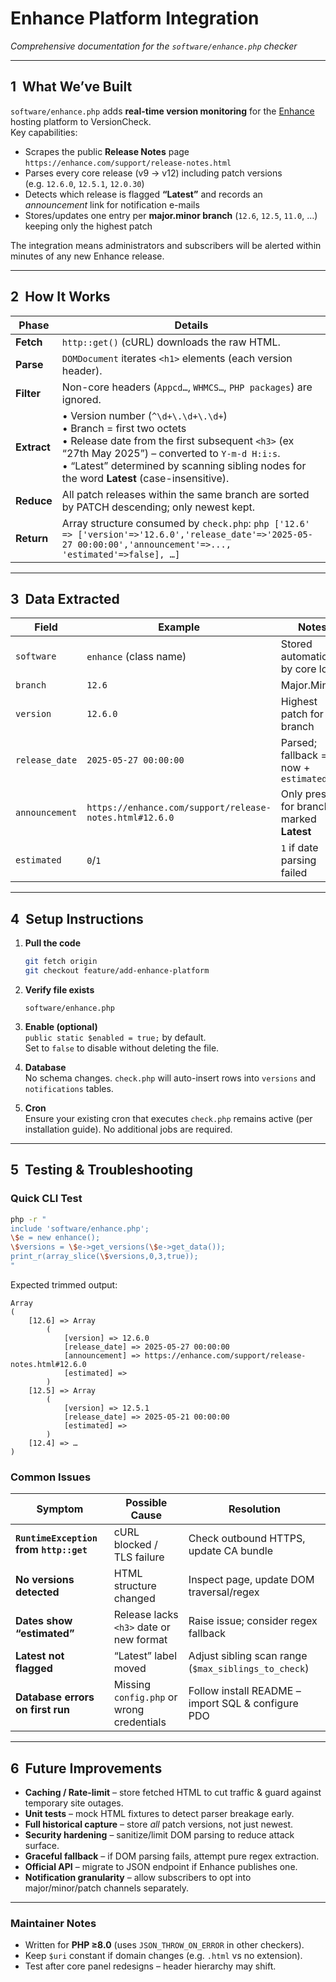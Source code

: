 # Enhance Platform Integration  
_Comprehensive documentation for the `software/enhance.php` checker_

---

## 1&nbsp;&nbsp;What We’ve Built
`software/enhance.php` adds **real-time version monitoring** for the [Enhance](https://enhance.com) hosting platform to VersionCheck.  
Key capabilities:

* Scrapes the public **Release Notes** page  
  `https://enhance.com/support/release-notes.html`
* Parses every core release (v9 → v12) including patch versions  
  (e.g. `12.6.0`, `12.5.1`, `12.0.30`)
* Detects which release is flagged **“Latest”** and records an _announcement_
  link for notification e-mails
* Stores/updates one entry per **major.minor branch**
  (`12.6`, `12.5`, `11.0`, …) keeping only the highest patch

The integration means administrators and subscribers will be alerted within
minutes of any new Enhance release.

---

## 2&nbsp;&nbsp;How It Works

| Phase | Details |
|-------|---------|
| **Fetch** | `http::get()` (cURL) downloads the raw HTML. |
| **Parse** | `DOMDocument` iterates `<h1>` elements (each version header). |
| **Filter** | Non-core headers (`Appcd…`, `WHMCS…`, `PHP packages`) are ignored. |
| **Extract** | • Version number (`^\d+\.\d+\.\d+`) <br> • Branch = first two octets <br> • Release date from the first subsequent `<h3>` (ex “27th May 2025”) – converted to `Y-m-d H:i:s`. <br> • “Latest” determined by scanning sibling nodes for the word **Latest** (case-insensitive). |
| **Reduce** | All patch releases within the same branch are sorted by PATCH descending; only newest kept. |
| **Return** | Array structure consumed by `check.php`:  ```php ['12.6' => ['version'=>'12.6.0','release_date'=>'2025-05-27 00:00:00','announcement'=>..., 'estimated'=>false], …]``` |

---

## 3&nbsp;&nbsp;Data Extracted

| Field            | Example                  | Notes                                   |
|------------------|--------------------------|-----------------------------------------|
| `software`       | `enhance` (class name)   | Stored automatically by core logic      |
| `branch`         | `12.6`                   | Major.Minor                             |
| `version`        | `12.6.0`                 | Highest patch for branch                |
| `release_date`   | `2025-05-27 00:00:00`    | Parsed; fallback = now + `estimated=1`  |
| `announcement`   | `https://enhance.com/support/release-notes.html#12.6.0` | Only present for branch marked **Latest** |
| `estimated`      | `0`/`1`                  | `1` if date parsing failed              |

---

## 4&nbsp;&nbsp;Setup Instructions

1. **Pull the code**  
   ```bash
   git fetch origin
   git checkout feature/add-enhance-platform
   ```

2. **Verify file exists**  
   ```
   software/enhance.php
   ```

3. **Enable (optional)**  
   `public static $enabled = true;` by default.  
   Set to `false` to disable without deleting the file.

4. **Database**  
   No schema changes. `check.php` will auto-insert rows into `versions` and
   `notifications` tables.

5. **Cron**  
   Ensure your existing cron that executes `check.php` remains active
   (per installation guide). No additional jobs are required.

---

## 5&nbsp;&nbsp;Testing & Troubleshooting

### Quick CLI Test
```bash
php -r "
include 'software/enhance.php';
\$e = new enhance();
\$versions = \$e->get_versions(\$e->get_data());
print_r(array_slice(\$versions,0,3,true));
"
```

Expected trimmed output:
```
Array
(
    [12.6] => Array
        (
            [version] => 12.6.0
            [release_date] => 2025-05-27 00:00:00
            [announcement] => https://enhance.com/support/release-notes.html#12.6.0
            [estimated] => 
        )
    [12.5] => Array
        (
            [version] => 12.5.1
            [release_date] => 2025-05-21 00:00:00
            [estimated] => 
        )
    [12.4] => …
)
```

### Common Issues

| Symptom | Possible Cause | Resolution |
|---------|----------------|------------|
| **`RuntimeException` from `http::get`** | cURL blocked / TLS failure | Check outbound HTTPS, update CA bundle |
| **No versions detected** | HTML structure changed | Inspect page, update DOM traversal/regex |
| **Dates show “estimated”** | Release lacks `<h3>` date or new format | Raise issue; consider regex fallback |
| **Latest not flagged** | “Latest” label moved | Adjust sibling scan range (`$max_siblings_to_check`) |
| **Database errors on first run** | Missing `config.php` or wrong credentials | Follow install README – import SQL & configure PDO |

---

## 6&nbsp;&nbsp;Future Improvements

* **Caching / Rate-limit** – store fetched HTML to cut traffic & guard against
  temporary site outages.
* **Unit tests** – mock HTML fixtures to detect parser breakage early.
* **Full historical capture** – store *all* patch versions, not just newest.
* **Security hardening** – sanitize/limit DOM parsing to reduce attack surface.
* **Graceful fallback** – if DOM parsing fails, attempt pure regex extraction.
* **Official API** – migrate to JSON endpoint if Enhance publishes one.
* **Notification granularity** – allow subscribers to opt into
  major/minor/patch channels separately.

---

### Maintainer Notes
* Written for **PHP ≥8.0** (uses `JSON_THROW_ON_ERROR` in other checkers).  
* Keep `$uri` constant if domain changes (e.g. `.html` vs no extension).  
* Test after core panel redesigns – header hierarchy may shift.
